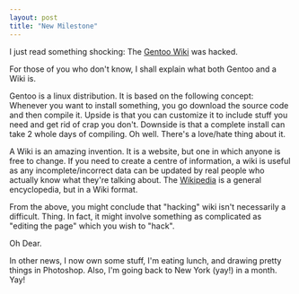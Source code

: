 ```yaml
---
layout: post
title: "New Milestone"
---
```

I just read something shocking: The [Gentoo Wiki][1] was hacked.

For those of you who don't know, I shall explain what both Gentoo and a Wiki
is.

Gentoo is a linux distribution. It is based on the following concept: Whenever
you want to install something, you go download the source code and then
compile it. Upside is that you can customize it to include stuff you need and
get rid of crap you don't. Downside is that a complete install can take 2
whole days of compiling. Oh well. There's a love/hate thing about it.

A Wiki is an amazing invention. It is a website, but one in which anyone is
free to change. If you need to create a centre of information, a wiki is
useful as any incomplete/incorrect data can be updated by real people who
actually know what they're talking about. The [Wikipedia][2] is a general
encyclopedia, but in a Wiki format.

From the above, you might conclude that "hacking" wiki isn't necessarily a
difficult. Thing. In fact, it might involve something as complicated as
"editing the page" which you wish to "hack".

Oh Dear.

In other news, I now own some stuff, I'm eating lunch, and drawing pretty
things in Photoshop. Also, I'm going back to New York (yay!) in a month. Yay!

   [1]: http://gentoo-wiki.com/Main_Page

   [2]: http://en.wikipedia.org/wiki/Main_Page
